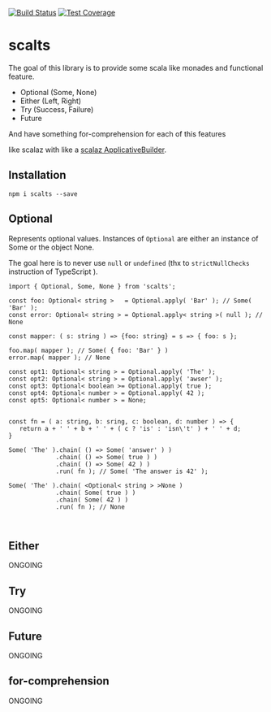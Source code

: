 [![Build Status](https://travis-ci.org/dohrm/scalts.svg?branch=master)](https://travis-ci.org/dohrm/scalts)
[![Test Coverage](https://codeclimate.com/github/dohrm/scalts/badges/coverage.svg)](https://codeclimate.com/github/dohrm/scalts/coverage)


# scalts

The goal of this library is to provide some scala like monades and functional feature.

* Optional (Some, None)
* Either (Left, Right)
* Try (Success, Failure)
* Future

And have something for-comprehension for each of this features

like scalaz with like a [scalaz ApplicativeBuilder](https://github.com/scalaz/scalaz/blob/scalaz-seven/core/src/main/scala/scalaz/syntax/ApplySyntax.scala).

## Installation


`npm i scalts --save`


## Optional

Represents optional values. Instances of `Optional` are either an instance of Some or the object None.

The goal here is to never use `null` or `undefined` (thx to `strictNullChecks` instruction of TypeScript ).


```
ìmport { Optional, Some, None } from 'scalts';
```
```
const foo: Optional< string >   = Optional.apply( 'Bar' ); // Some( 'Bar' );
const error: Optional< string > = Optional.apply< string >( null ); // None

const mapper: ( s: string ) => {foo: string} = s => { foo: s };

foo.map( mapper ); // Some( { foo: 'Bar' } )
error.map( mapper ); // None
```

```
const opt1: Optional< string > = Optional.apply( 'The' );
const opt2: Optional< string > = Optional.apply( 'awser' );
const opt3: Optional< boolean >= Optional.apply( true );
const opt4: Optional< number > = Optional.apply( 42 );
const opt5: Optional< number > = None;


const fn = ( a: string, b: sring, c: boolean, d: number ) => {
   return a + ' ' + b + ' ' + ( c ? 'is' : 'isn\'t' ) + ' ' + d;
}

Some( 'The' ).chain( () => Some( 'answer' ) )
             .chain( () => Some( true ) )
             .chain( () => Some( 42 ) )
             .run( fn ); // Some( 'The answer is 42' );

Some( 'The' ).chain( <Optional< string > >None )
             .chain( Some( true ) )
             .chain( Some( 42 ) )
             .run( fn ); // None



```


## Either

ONGOING

## Try

ONGOING

## Future

ONGOING

## for-comprehension

ONGOING
